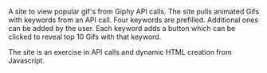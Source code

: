 
A site to view popular gif's from Giphy API calls.
The site pulls animated Gifs with keywords from an API call. Four keywords are prefilled. Additional ones can be added by the user. Each keyword adds a button which can be clicked to reveal top 10 Gifs with that keyword.

The site is an exercise in API calls and dynamic HTML creation from Javascript. 
